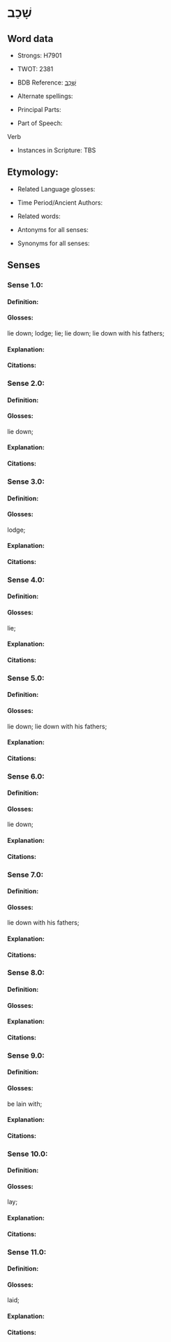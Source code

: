 # שָׁכַב

<!-- Status: S2="NeedsEdits" -->
<!-- Lexica used for edits:   -->

## Word data

* Strongs: H7901

* TWOT: 2381

* BDB Reference: [שָׁכַב](rc://en/bdb/dict/v.cy.aa)

* Alternate spellings:

* Principal Parts:

* Part of Speech:

Verb

* Instances in Scripture: TBS

## Etymology:

* Related Language glosses:

* Time Period/Ancient Authors:

* Related words:

* Antonyms for all senses:

* Synonyms for all senses:

## Senses

### Sense 1.0:

#### Definition:

#### Glosses:

lie down; lodge; lie; lie down; lie down with his fathers; 

#### Explanation:

#### Citations:



### Sense 2.0:

#### Definition:

#### Glosses:

lie down; 

#### Explanation:

#### Citations:



### Sense 3.0:

#### Definition:

#### Glosses:

lodge; 

#### Explanation:

#### Citations:



### Sense 4.0:

#### Definition:

#### Glosses:

lie; 

#### Explanation:

#### Citations:



### Sense 5.0:

#### Definition:

#### Glosses:

lie down; lie down with his fathers; 

#### Explanation:

#### Citations:



### Sense 6.0:

#### Definition:

#### Glosses:

lie down; 

#### Explanation:

#### Citations:



### Sense 7.0:

#### Definition:

#### Glosses:

lie down with his fathers; 

#### Explanation:

#### Citations:



### Sense 8.0:

#### Definition:

#### Glosses:



#### Explanation:

#### Citations:



### Sense 9.0:

#### Definition:

#### Glosses:

be lain with; 

#### Explanation:

#### Citations:



### Sense 10.0:

#### Definition:

#### Glosses:

lay; 

#### Explanation:

#### Citations:



### Sense 11.0:

#### Definition:

#### Glosses:

laid; 

#### Explanation:

#### Citations:




